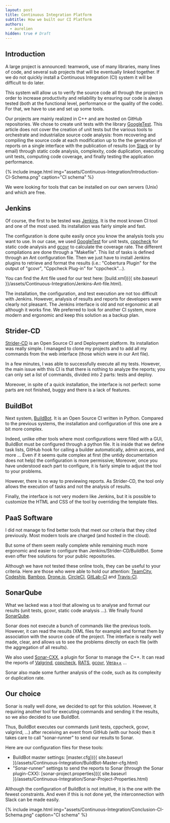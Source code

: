 ```yaml
---
layout: post
title: Continuous Integration Platform
subtitle: How we built our CI Platform
authors:
  - aurelien
hidden: true # Draft
---
```


## Introduction

A large project is announced: teamwork, use of many libraries, many lines of code, and several sub projects that will be eventually linked together. If we do not quickly install a Continuous Integration (CI) system it will be difficult to do later.

This system will allow us to verify the source code all through the project in order to increase productivity and reliability by ensuring our code is always tested (both at the functional level, performance or the quality of the code). For that, we have to use and set up some tools.

Our projects are mainly realized in C++ and are hosted on GitHub repositories. We chose to create unit tests with the library [GoogleTest](https://github.com/google/googletest). This article does not cover the creation of unit tests but the various tools to orchestrate and industrialize source code analysis: from recovering and compiling the source code at each modification up to the the generation of reports on a single interface with the publication of results (on [Slack](https://slack.com) or by email) through static code analysis, complexity, code duplication, executing unit tests, computing code coverage, and finally testing the application performance.

{% include image.html img="assets/Continuous-Integration/Introduction-CI-Schema.png" caption="CI schema" %}

We were looking for tools that can be installed on our own servers (Unix) and which are free.

## Jenkins

Of course, the first to be tested was [Jenkins](https://jenkins-ci.org). It is the most known CI tool and one of the most used. Its installation was fairly simple and fast.

The configuration is done quite easily once you know the analysis tools you want to use. In our case, we used [GoogleTest](https://github.com/google/googletest) for unit tests, [cppcheck](http://cppcheck.sourceforge.net) for static code analysis and [gcovr](http://gcovr.com) to calculate the coverage rate. The different compilations are done through a "Makefile". This list of tasks is defined through an Ant configuration file. Then we just have to install Jenkins plugins to retrieve and format the results (i.e.: "Cobertura Plugin" for the output of "gcovr", "Cppcheck Plug-in" for "cppcheck"...).

You can find the Ant file used for our test here: [build.xml]({{ site.baseurl }}/assets/Continuous-Integration/Jenkins-Ant-file.html).

The installation, the configuration, and test execution are not too difficult with Jenkins. However, analysis of results and reports for developers were clearly not pleasant. The Jenkins interface is old and not ergonomic at all although it works fine. We preferred to look for another CI system, more modern and ergonomic and keep this solution as a backup plan.

## Strider-CD

[Strider-CD](http://stridercd.com) is an Open Source CI and Deployment platform. Its installation was really simple. I managed to clone my projects and to add all my commands from the web interface (those which were in our Ant file).

In a few minutes, I was able to successfully execute all my tests. However, the main issue with this CI is that there is nothing to analyze the reports; you can only set a list of commands, divided into 2 parts: tests and deploy.

Moreover, in spite of a quick installation, the interface is not perfect: some parts are not finished, buggy and there is a lack of features.

## BuildBot

Next system, [BuildBot](http://buildbot.net). It is an Open Source CI written in Python. Compared to the previous systems, the installation and configuration of this one are a bit more complex.

Indeed, unlike other tools where most configurations were filled with a GUI, BuildBot must be configured through a python file. It is inside that we define task lists, GitHub hook for calling a builder automatically, admin access, and more ... Even if it seems quite complex at first (the untidy documentation does not help) the configuration is more permissive; Moreover, once you have understood each part to configure, it is fairly simple to adjust the tool to your problems.

However, there is no way to previewing reports. As Strider-CD, the tool only allows the execution of tasks and not the analysis of results.

Finally, the interface is not very modern like Jenkins, but it is possible to customize the HTML and CSS of the tool by overriding the template files.

## PaaS Software

I did not manage to find better tools that meet our criteria that they cited previously. Most modern tools are charged (and hosted in the cloud).

But some of them seem really complete while remaining much more ergonomic and easier to configure than Jenkins/Strider-CD/BuildBot. Some even offer free solutions for your public repositories.

Although we have not tested these online tools, they can be useful to your criteria. Here are those who were able to hold our attention: [TeamCity](https://www.jetbrains.com/teamcity/), [Codeship](https://codeship.com/), [Bamboo](https://www.atlassian.com/software/bamboo/), [Drone.io](https://drone.io), [CircleCI](https://circleci.com), [GitLab-CI](https://about.gitlab.com/gitlab-ci/) and [Travis-CI](https://travis-ci.com).

## SonarQube

What we lacked was a tool that allowing us to analyse and format our results (unit tests, gcovr, static code analysis ...). We finally found [SonarQube](http://www.sonarqube.org/).

Sonar does not execute a bunch of commands like the previous tools. However, it can read the results (XML files for example) and format them by association with the source code of the project. The interface is really well made, clear, and allows us to see the problems directly on each file (with the aggregation of all results).

We also used [Sonar-CXX](https://github.com/SonarOpenCommunity/sonar-cxx), a plugin for Sonar to manage the C++. It can read the reports of [Valgrind](http://valgrind.org), [cppcheck](http://cppcheck.sourceforge.net), [RATS](https://code.google.com/p/rough-auditing-tool-for-security/), [gcovr](http://gcovr.com), [Vera++](https://bitbucket.org/verateam/vera/overview) ...

Sonar also made some further analysis of the code, such as its complexity or duplication rate.

## Our choice

Sonar is really well done, we decided to opt for this solution. However, it requiring another tool for executing commands and sending it the results, so we also decided to use BuildBot.

Thus, BuildBot executes our commands (unit tests, cppcheck, gcovr, valgrind, ...) after receiving an event from GitHub (with our hook) then it takes care to call "sonar-runner" to send our results to Sonar.

Here are our configuration files for these tools:

- BuildBot master settings: [master.cfg]({{ site.baseurl }}/assets/Continuous-Integration/BuildBot-Master-cfg.html)
- "Sonar-runner" settings to send the reports to Sonar (through the Sonar plugin-CXX): [sonar-project.properties]({{ site.baseurl }}/assets/Continuous-Integration/Sonar-Project-Properties.html)

Although the configuration of BuildBot is not intuitive, it is the one with the fewest constraints. And even if this is not done yet, the interconnection with Slack can be made easily.

{% include image.html img="assets/Continuous-Integration/Conclusion-CI-Schema.png" caption="CI schema" %}
